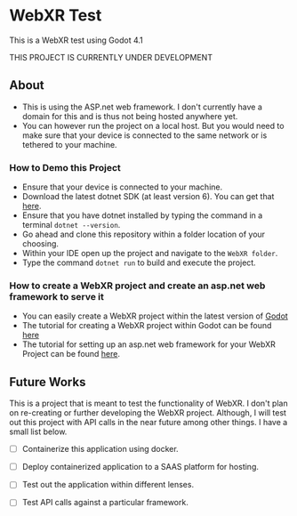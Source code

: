 # WebXR Test
This is a WebXR test using Godot 4.1

THIS PROJECT IS CURRENTLY UNDER DEVELOPMENT

## About
- This is using the ASP.net web framework. I don't currently have a domain for this and is thus not being hosted anywhere yet.
- You can however run the project on a local host. But you would need to make sure that your device is connected to the same network or is tethered to your machine.

### **How to Demo this Project**
- Ensure that your device is connected to your machine.
- Download the latest dotnet SDK (at least version 6). You can get that [here](https://dotnet.microsoft.com/en-us/download).
- Ensure that you have dotnet installed by typing the command in a terminal `dotnet --version`.
- Go ahead and clone this repository within a folder location of your choosing.
- Within your IDE open up the project and navigate to the `WebXR folder`.
- Type the command `dotnet run` to build and execute the project.

### How to create a WebXR project and create an asp.net web framework to serve it
- You can easily create a WebXR project within the latest version of [Godot](https://godotengine.org/)
- The tutorial for creating a WebXR project within Godot can be found [here](https://www.snopekgames.com/tutorial/2023/how-make-vr-game-webxr-godot-4) 
- The tutorial for setting up an asp.net web framework for your WebXR Project can be found [here](Documents/tutorial.md).

## Future Works
This is a project that is meant to test the functionality of WebXR. I don't plan on re-creating or further developing the WebXR project. Although, I will test out this project with API calls in the near future among other things. I have a small list below.

- [ ] Containerize this application using docker.
- [ ] Deploy containerized application to a SAAS platform for hosting.
- [ ] Test out the application within different lenses.
- [ ] Test API calls against a particular framework.



